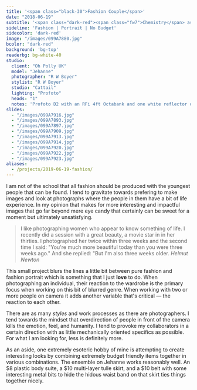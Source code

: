 ```yaml
---
title: '<span class="black-30">Fashion Couple</span>'
date: "2018-06-19"
subtitle: '<span class="dark-red"><span class="fw7">Chemistry</span> as the main ingredient.</span>'
sideline: 'Fashion | Portrait | No Budget'
sidecolor: 'dark-red'
image: "/images/099A7880.jpg"
bcolor: "dark-red"
background: 'bg-top'
readerbg: bg-white-40
studio:
  client: "Oh Polly UK"
  model: "Jehanne"
  photographer: "R W Boyer"
  stylist: "R W Boyer"
  studio: "Cattail"
  lighting: "Profoto"
  heads: "1"
  notes: 'Profoto D2 with an RFi 4ft Octabank and one white reflector on white seamless.'
slides:
  - "/images/099A7916.jpg"
  - "/images/099A7893.jpg"
  - "/images/099A7897.jpg"
  - "/images/099A7909.jpg"
  - "/images/099A7913.jpg"
  - "/images/099A7914.jpg"
  - "/images/099A7920.jpg"
  - "/images/099A7922.jpg"
  - "/images/099A7923.jpg"
aliases:
  - /projects/2019-06-19-fashion/
---
```

I am not of the school that all fashion should be produced with the youngest people that can be found. I tend to gravitate towards prefering to make images and look at photographs where the people in them have a bit of life experience. In my opinion that makes for more interesting and impactful images that go far beyond mere eye candy that certainly can be sweet for a moment but ultimately unsatisfying.

> I like photographing women who appear to know something of life. I recently did a session with a great beauty, a movie star in in her thirties. I photographed her twice within three weeks and the second time I said: "You're much more beautiful today than you were three weeks ago." And she replied: "But I'm also three weeks older. <cite>Helmut Newton</cite>

This small project blurs the lines a little bit between pure fashion and fashion portrait which is something that I just **love** to do. When photographing an individual, their reaction to the wardrobe is the primary focus when working on this bit of blurred genre. When working with two or more people on camera it adds another variable that's critical &mdash; the reaction to each other.

There are as many *styles* and work processes as there are photographers. I tend towards the mindset that overdirection of people in front of the camera kills the emotion, feel, and humanity. I tend to provoke my collaborators in a certain direction with as little mechanically oriented specifics as possible. For what I am looking for, less is definitely more.

As an aside, one extremely esoteric hobby of mine is attempting to create interesting looks by combining extremely budget friendly items together in various combinations. The ensemble on Jehanne works reasonably well. An $8 plastic body suite, a $10 multi-layer tulle skirt, and a $10 belt with some interesting metal bits to hide the hidous waist band on that skirt ties things together nicely.